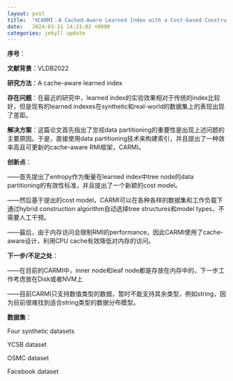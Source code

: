 ```yaml
---
layout: post
title:  "《CARMI：A Cached-Aware Learned Index with a Cost-based Construction Algorithm》粗读笔记"
date:   2024-03-21 14:21:02 +0800
categories: jekyll update
---
```




**序号**：

**文献背景**：VLDB2022

**研究方法**：A cache-aware learned index

**存在问题**：在最近的研究中，learned index的实验效果相对于传统的index比较好，但是现有的learned indexes在synthetic和real-world的数据集上的表现出现了差距。

**解决方案**：这篇论文首先指出了忽视data partitioning的重要性是出现上述问题的主要原因。于是，直接使用data partitioning技术来构建索引，并且提出了一种效率高且可更新的cache-aware RMI框架，CARMI。

**创新点**：

——首先提出了entropy作为衡量在learned index中tree node的data partitioning的有效性标准，并且提出了一个新颖的cost model。

——然后基于提出的cost model，CARMI可以在各种各样的数据集和工作负载下通过hybrid construction algorithm自动选择tree structures和model types，不需要人工干预。

——最后，由于内存访问会限制RMI的performance，因此CARMI使用了cache-aware设计，利用CPU cache有效降低对内存的访问。

**下一步/不足之处**：

——在目前的CARMI中，inner node和leaf node都是存放在内存中的，下一步工作考虑放在Disk或者NVM上

——目前CARMI只支持数值类型的数据，暂时不能支持其余类型，例如string，因为目前很难找到适合string类型的数据分布模型。

**数据集**：

Four synthetic datasets

YCSB dataset

OSMC dataset

Facebook dataset